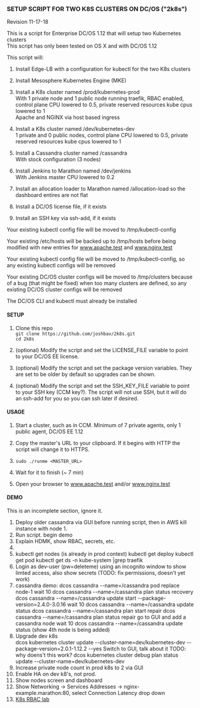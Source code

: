 ### SETUP SCRIPT FOR TWO K8S CLUSTERS ON DC/OS ("2k8s") 
Revision 11-17-18

This is a script for Enterprise DC/OS 1.12 that will setup two Kubernetes clusters  
This script has only been tested on OS X and with DC/OS 1.12  

This script will:

1. Install Edge-LB with a configuration for kubectl for the two K8s clusters

2. Install Mesosphere Kubernetes Engine (MKE)

3. Install a K8s cluster named /prod/kubernetes-prod  
   With 1 private node and 1 public node running traefik, RBAC enabled, control plane CPU lowered to 0.5, private reserved resources kube cpus lowered to 1  
   Apache and NGINX via host based ingress   

4. Install a K8s cluster named /dev/kubernetes-dev   
   1 private and 0 public nodes, control plane CPU lowered to 0.5, private reserved resources kube cpus lowered to 1  

5. Install a Cassandra cluster named /cassandra  
   With stock configuration (3 nodes)  

6. Install Jenkins to Marathon named /dev/jenkins  
   With Jenkins master CPU lowered to 0.2  

7. Install an allocation loader to Marathon named /allocation-load so the dashboard entires are not flat

8. Install a DC/OS license file, if it exists

9. Install an SSH key via ssh-add, if it exists

Your existing kubectl config file will be moved to /tmp/kubectl-config

Your existing /etc/hosts will be backed up to /tmp/hosts before being modified with new entries for www.apache.test and www.nginx.test

Your existing kubectl config file will be moved to /tmp/kubectl-config, so any existing kubectl configs will be removed

Your existing DC/OS cluster configs will be moved to /tmp/clusters because of a bug (that might be fixed) when too many clusters are defined, so any existing DC/OS cluster configs will be removed

The DC/OS CLI and kubectl must already be installed

#### SETUP

1. Clone this repo  
   `git clone https://github.com/joshbav/2k8s.git`  
   `cd 2k8s`

2. (optional) Modify the script and set the LICENSE_FILE variable to point to your DC/OS EE license.

3. (optional) Modify the script and set the package version variables. They are set to be older by default so upgrades can be shown.

4. (optional) Modify the script and set the SSH_KEY_FILE variable to point to your SSH key (CCM key?). The script will not use SSH, but it will do an ssh-add for you so you can ssh later if desired. 

#### USAGE

1. Start a cluster, such as in CCM. Minimum of 7 private agents, only 1 public agent, DC/OS EE 1.12

2. Copy the master's URL to your clipboard. If it begins with HTTP the script will change it to HTTPS.

3. `sudo ./runme <MASTER_URL>`

4. Wait for it to finish (~ 7 min)

5. Open your browser to www.apache.test and/or www.nginx.test

#### DEMO

This is an incomplete section, ignore it.

1. Deploy older cassandra via GUI before running script, then in AWS kill instance with node 1.
2. Run script.
begin demo
3. Explain HDMK, show RBAC, secrets, etc.
4. 
6. kubectl get nodes  (is already in prod context)
   kubectl get deploy
   kubectl get pod
   kubectl get ds -n kube-system |grep traefik
7. Login as dev-user (pw=deleteme) using an incognito window to show limted access, 
   also show secrets (TODO: fix permissions, doesn't yet work)
8. cassandra demo: 
   dcos cassandra --name=/cassandra pod replace node-1
   wait 10
   dcos cassandra --name=/cassandra plan status recovery
   dcos cassandra --name=/cassandra update start --package-version=2.4.0-3.0.16
   wait 10
   dcos cassandra --name=/cassandra update status
   dcos cassandra --name=/cassandra plan start repair
   dcos cassandra --name=/cassandra plan status repair
   go to GUI and add a cassandra node
   wait 10
   dcos cassandra --name=/cassandra update status (show 4th node is being added)
9. Upgrade dev k8s  
   dcos kubernetes cluster update --cluster-name=dev/kubernetes-dev --package-version=2.0.1-1.12.2 --yes
   Switch to GUI, talk about it
   TODO: why doens't this work? dcos kubernetes cluster debug plan status update --cluster-name=dev/kubernetes-dev
10. Increase private node count in prod k8s to 2 via GUI
11. Enable HA on dev k8's, not prod. 
12. Show nodes screen and dashboard
13. Show Networking -> Services Addresses -> nginx-example.marathon:80, select Connection Latency drop down
14. [K8s RBAC lab](https://github.com/joshbav/2k8s/blob/master/k8s-rbac.md)


